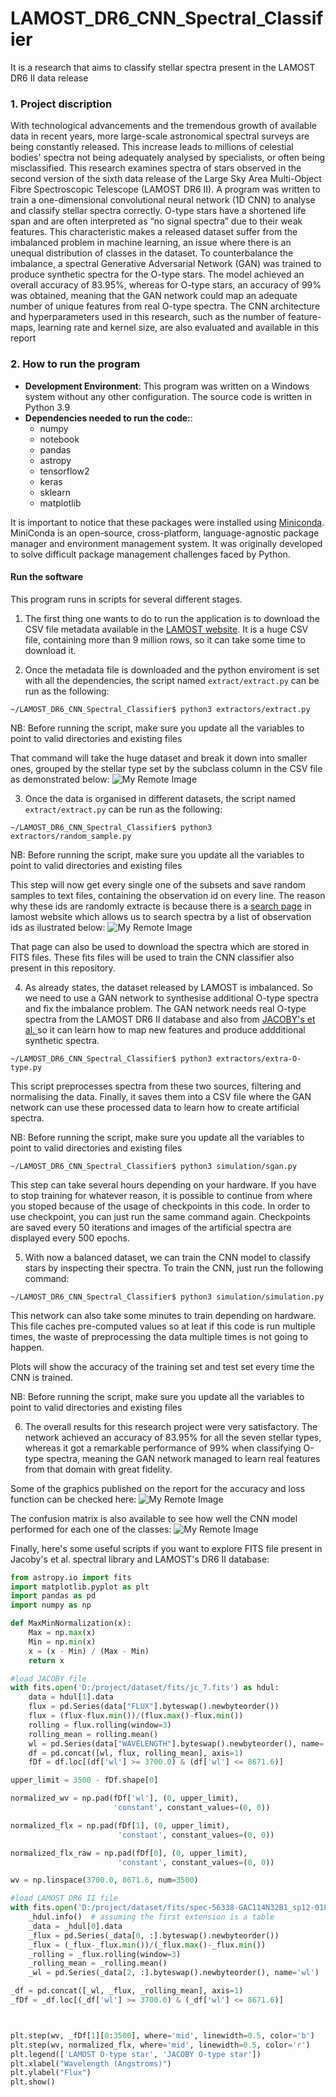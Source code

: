 # LAMOST_DR6_CNN_Spectral_Classifier
It is a research that aims to classify stellar spectra present in the LAMOST DR6 II data release

### 1. Project discription
With technological advancements and the tremendous growth of available data in recent years, more large-scale astronomical spectral surveys are being constantly released. This increase leads to millions of celestial bodies' spectra not being adequately analysed by specialists, or often being misclassified. This research examines spectra of stars observed in the second version of the sixth data release of the Large Sky Area Multi-Object Fibre Spectroscopic Telescope (LAMOST DR6 II). A program was written to train a one-dimensional convolutional neural network (1D CNN) to analyse and classify stellar spectra correctly. O-type stars have a shortened life span and are often interpreted as “no signal spectra” due to their weak features. This characteristic makes a released dataset suffer from the imbalanced problem in machine learning, an issue where there is an unequal distribution of classes in the dataset. To counterbalance the imbalance, a spectral Generative Adversarial Network (GAN) was trained to produce synthetic spectra for the O-type stars. The model achieved an overall accuracy of 83.95%, whereas for O-type stars, an accuracy of 99% was obtained, meaning that the GAN network could map an adequate number of unique features from real O-type spectra. The CNN architecture and hyperparameters used in this research, such as the number of feature-maps, learning rate and kernel size, are also evaluated and available in this report

### 2.  How to run the program
- **Development Environment**:
This program was written on a Windows system without any other configuration. The source code is written in Python 3.9
- **Dependencies needed to run the code:**:
    - numpy
    - notebook
    - pandas
    - astropy
    - tensorflow2
    - keras
    - sklearn
    - matplotlib

It is important to notice that these packages were installed using [Miniconda](https://docs.conda.io/en/latest/miniconda.html). MiniConda is an open-source, cross-platform, language-agnostic package manager and environment management system. It was originally developed to solve difficult package management challenges faced by Python.

#### **Run the software**
 This program runs in scripts for several different stages.  
 
1. The first thing one wants to do to run the application is to download the CSV file metadata available in the [LAMOST website](http://dr6.lamost.org/v2/catalogue). It is a huge CSV file, containing more than 9 million rows, so it can take some time to download it. 

2. Once the metadata file is downloaded and the python enviroment is set with all the dependencies, the script named `extract/extract.py` can be run as the following:
```console
~/LAMOST_DR6_CNN_Spectral_Classifier$ python3 extractors/extract.py
```
NB: Before running the script, make sure you update all the variables to point to valid directories and existing files

That command will take the huge dataset and break it down into smaller ones, grouped by the stellar type set by the subclass column in the CSV file as demonstrated below:
![My Remote Image](https://drive.google.com/uc?export=view&id=1cID_hiVNDitZoIlPORVrBIgIs0KJqiIo)

3. Once the data is organised in different datasets, the script named `extract/extract.py` can be run as the following:
```console
~/LAMOST_DR6_CNN_Spectral_Classifier$ python3 extractors/random_sample.py
```
NB: Before running the script, make sure you update all the variables to point to valid directories and existing files

This step will now get every single one of the subsets and save random samples to text files, containing the observation id on every line. The reason why these ids are randomly extracte is because there is a [search page](http://dr6.lamost.org/v2/catalogue) in lamost website which allows us to search spectra by a list of observation ids as ilustrated below:
![My Remote Image](https://drive.google.com/uc?export=view&id=1tp6IJYqkUZCkYaMzL-pIKxGVbl72iqKp)

That page can also be used to download the spectra which are stored in FITS files. These fits files will be used to train the CNN classifier also present in this repository.

4. As already states, the dataset released by LAMOST is imbalanced. So we need to use a GAN network to synthesise additional O-type spectra and fix the imbalance problem. The GAN network needs real O-type spectra from the LAMOST DR6 II database and also from [JACOBY's et al. ](https://www.stsci.edu/hst/instrumentation/reference-data-for-calibration-and-tools/astronomical-catalogs/jacoby-hunter-christian-atlas) so it can learn how to map new features and produce addditional synthetic spectra.

```console
~/LAMOST_DR6_CNN_Spectral_Classifier$ python3 extractors/extra-O-type.py
```

This script preprocesses spectra from these two sources, filtering and normalising the data. Finally, it saves them into a CSV file where the GAN network can use these processed data to learn how to create artificial spectra.

NB: Before running the script, make sure you update all the variables to point to valid directories and existing files

```console
~/LAMOST_DR6_CNN_Spectral_Classifier$ python3 simulation/sgan.py
```
This step can take several hours depending on your hardware. If you have to stop training for whatever reason, it is possible to continue from where you stoped because of the usage of checkpoints in this code. In order to use checkpoint, you can just run the same command again. Checkpoints are saved every 50 iterations and images of the artificial spectra are displayed every 500 epochs.

5. With now a balanced dataset, we can train the CNN model to classify stars by inspecting their spectra. To train the CNN, just run the following command:
```console
~/LAMOST_DR6_CNN_Spectral_Classifier$ python3 simulation/simulation.py
```
This network can also take some minutes to train depending on hardware.  This file caches pre-computed values so at leat if this code is run multiple times, the waste of preprocessing the data multiple times is not going to happen.

Plots will show the accuracy of the training set and test set every time the CNN is trained.

NB: Before running the script, make sure you update all the variables to point to valid directories and existing files

6. The overall results for this research project were very satisfactory. The network achieved an accuracy of 83.95% for all the seven stellar types, whereas it got a remarkable performance of 99% when classifying O-type spectra, meaning the GAN network managed to learn real features from that domain with great fidelity.

Some of the graphics published on the report for the accuracy and loss function can be checked here:
![My Remote Image](https://drive.google.com/uc?export=view&id=1vtfZ1U1KzvguGHLG905se_gGC8WW9m7J)

The confusion matrix is also available to see how well the CNN model performed for each one of the classes:
![My Remote Image](https://drive.google.com/uc?export=view&id=1OF-VlM554KgcsZA8cSM-_Sly6e-0C1PT)

Finally, here's some useful scripts if you want to explore FITS file present in Jacoby's et al. spectral library and LAMOST's DR6 II database:

```python
from astropy.io import fits
import matplotlib.pyplot as plt
import pandas as pd
import numpy as np

def MaxMinNormalization(x):
    Max = np.max(x)
    Min = np.min(x)
    x = (x - Min) / (Max - Min)
    return x

#load JACOBY file
with fits.open('D:/project/dataset/fits/jc_7.fits') as hdul:
    data = hdul[1].data
    flux = pd.Series(data["FLUX"].byteswap().newbyteorder())
    flux = (flux-flux.min())/(flux.max()-flux.min())
    rolling = flux.rolling(window=3)
    rolling_mean = rolling.mean()
    wl = pd.Series(data["WAVELENGTH"].byteswap().newbyteorder(), name='wl')
    df = pd.concat([wl, flux, rolling_mean], axis=1)
    fDf = df.loc[(df['wl'] >= 3700.0) & (df['wl'] <= 8671.6)]    

upper_limit = 3500 - fDf.shape[0]

normalized_wv = np.pad(fDf['wl'], (0, upper_limit),
                       'constant', constant_values=(0, 0))

normalized_flx = np.pad(fDf[1], (0, upper_limit),
                        'constant', constant_values=(0, 0))

normalized_flx_raw = np.pad(fDf[0], (0, upper_limit),
                        'constant', constant_values=(0, 0))

wv = np.linspace(3700.0, 8671.6, num=3500)

#load LAMOST DR6 II file
with fits.open('D:/project/dataset/fits/spec-56338-GAC114N32B1_sp12-018.fits.gz') as _hdul:
    _hdul.info()  # assuming the first extension is a table
    _data = _hdul[0].data
    _flux = pd.Series(_data[0, :].byteswap().newbyteorder())
    _flux = (_flux-_flux.min())/(_flux.max()-_flux.min())
    _rolling = _flux.rolling(window=3)
    _rolling_mean = _rolling.mean()        
    _wl = pd.Series(_data[2, :].byteswap().newbyteorder(), name='wl')

_df = pd.concat([_wl, _flux, _rolling_mean], axis=1)
_fDf = _df.loc[(_df['wl'] >= 3700.0) & (_df['wl'] <= 8671.6)]



plt.step(wv, _fDf[1][0:3500], where='mid', linewidth=0.5, color='b')
plt.step(wv, normalized_flx, where='mid', linewidth=0.5, color='r')
plt.legend(['LAMOST O-type star', 'JACOBY O-type star'])
plt.xlabel("Wavelength (Angstroms)")
plt.ylabel("Flux")
plt.show()
```

